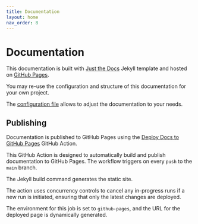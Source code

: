 ```yaml
---
title: Documentation
layout: home
nav_order: 8
---
```


# Documentation

This documentation is built with [Just the Docs](https://just-the-docs.com/)
Jekyll template and hosted on [GitHub Pages](https://pages.github.com/).

[//]: # (#;< META)

You may re-use the configuration and structure of this documentation for your
own project.

[//]: # (#;> META)

The [configuration file](https://github.com/AlexSkrypnyk/scaffold/blob/main/docs/_config.yml)
allows to adjust the documentation to your needs.

## Publishing

Documentation is published to GitHub Pages using the [Deploy Docs to GitHub Pages](https://github.com/AlexSkrypnyk/scaffold/blob/main/.github/workflows/docs.yml) 
GitHub Action. 

This GitHub Action is designed to automatically build and publish documentation
to GitHub Pages. The workflow triggers on every `push` to the `main` branch. 

The Jekyll build command generates the static site.

The action uses concurrency controls to cancel any in-progress runs
if a new run is initiated, ensuring that only the latest changes are deployed.

The environment for this job is set to `github-pages`, and the URL for the
deployed page is dynamically generated.
